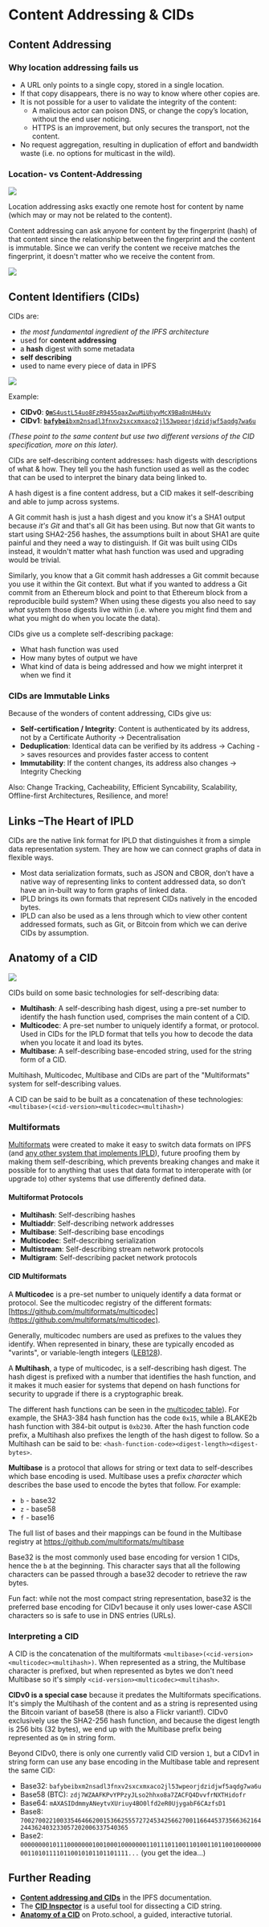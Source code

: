 # Content Addressing & CIDs

## Content Addressing

### Why location addressing fails us

* A URL only points to a single copy, stored in a single location.
* If that copy disappears, there is no way to know where other copies are.
* It is not possible for a user to validate the integrity of the content:
  * A malicious actor can poison DNS, or change the copy’s location, without the end user noticing.
  * HTTPS is an improvement, but only secures the transport, not the content.
* No request aggregation, resulting in duplication of effort and bandwidth waste (i.e. no options for multicast in the wild).

### Location- vs Content-Addressing

![](<../../.gitbook/assets/ipld\_content\_vs\_location (1).png>)

Location addressing asks exactly one remote host for content by name (which may or may not be related to the content).

Content addressing can ask anyone for content by the fingerprint (hash) of that content since the relationship between the fingerprint and the content is immutable. Since we can verify the content we receive matches the fingerprint, it doesn't matter who we receive the content from.

![](../../.gitbook/assets/location-content-add.png)

## Content Identifiers (CIDs)

CIDs are:

* _the most fundamental ingredient of the IPFS architecture_
* used for **content addressing**
* a **hash** digest with some metadata
* **self describing**
* used to name every piece of data in IPFS

![](<../../.gitbook/assets/ipld\_cids (1).png>)

Example:

* **CIDv0**: [**`Qm`**`S4ustL54uo8FzR9455qaxZwuMiUhyvMcX9Ba8nUH4uVv`](https://ipfs.io/ipfs/QmS4ustL54uo8FzR9455qaxZwuMiUhyvMcX9Ba8nUH4uVv)
* **CIDv1**: [**`bafybei`**`bxm2nsadl3fnxv2sxcxmxaco2jl53wpeorjdzidjwf5aqdg7wa6u`](https://ipfs.io/ipfs/bafybeibxm2nsadl3fnxv2sxcxmxaco2jl53wpeorjdzidjwf5aqdg7wa6u)

_(These point to the same content but use two different versions of the CID specification, more on this later)._

CIDs are self-describing content addresses: hash digests with descriptions of what & how. They tell you the hash function used as well as the codec that can be used to interpret the binary data being linked to.

A hash digest is a fine content address, but a CID makes it self-describing and able to jump across systems.

A Git commit hash is just a hash digest and you know it's a SHA1 output because _it's Git_ and that's all Git has been using. But now that Git wants to start using SHA2-256 hashes, the assumptions built in about SHA1 are quite painful and they need a way to distinguish. If Git was built using CIDs instead, it wouldn't matter what hash function was used and upgrading would be trivial.

Similarly, you know that a Git commit hash addresses a Git commit because you use it within the Git context. But what if you wanted to address a Git commit from an Ethereum block and point to that Ethereum block from a reproducible build system? When using these digests you also need to say _what_ system those digests live within (i.e. where you might find them and what you might do when you locate the data).

CIDs give us a complete self-describing package:

* What hash function was used
* How many bytes of output we have
* What kind of data is being addressed and how we might interpret it when we find it

### CIDs are Immutable Links

Because of the wonders of content addressing, CIDs give us:

* **Self-certification / Integrity**: Content is authenticated by its address, not by a Certificate Authority -> Decentralisation
* **Deduplication**: Identical data can be verified by its address -> Caching -> saves resources and provides faster access to content
* **Immutability**: If the content changes, its address also changes -> Integrity Checking

Also: Change Tracking, Cacheability, Efficient Syncability, Scalability, Offline-first Architectures, Resilience, and more!

## Links –The Heart of IPLD

CIDs are the native link format for IPLD that distinguishes it from a simple data representation system. They are how we can connect graphs of data in flexible ways.

* Most data serialization formats, such as JSON and CBOR, don’t have a native way of representing links to content addressed data, so don’t have an in-built way to form graphs of linked data.
* IPLD brings its own formats that represent CIDs natively in the encoded bytes.
* IPLD can also be used as a lens through which to view other content addressed formats, such as Git, or Bitcoin from which we can derive CIDs by assumption.

## Anatomy of a CID

![](../../.gitbook/assets/ipld\_anatomy\_of\_a\_cid.png)

CIDs build on some basic technologies for self-describing data:

* **Multihash**: A self-describing hash digest, using a pre-set number to identify the hash function used, comprises the main content of a CID.
* **Multicodec**: A pre-set number to uniquely identify a format, or protocol. Used in CIDs for the IPLD format that tells you how to decode the data when you locate it and load its bytes.
* **Multibase**: A self-describing base-encoded string, used for the string form of a CID.

Multihash, Multicodec, Multibase and CIDs are part of the "Multiformats" system for self-describing values.

A CID can be said to be built as a concatenation of these technologies: `<multibase>(<cid-version><multicodec><multihash>)`

### Multiformats

[Multiformats](https://multiformats.io/) were created to make it easy to switch data formats on IPFS (and [any other system that implements IPLD](https://multiformats.io/#projects-using-multiformats)), future proofing them by making them self-describing, which prevents breaking changes and make it possible for  to anything that uses that data format to interoperate with (or upgrade to) other systems that use differently defined data.

#### Multiformat Protocols

* **Multihash**: Self-describing hashes
* **Multiaddr**: Self-describing network addresses
* **Multibase**: Self-describing base encodings
* **Multicodec**: Self-describing serialization
* **Multistream**: Self-describing stream network protocols
* **Multigram**: Self-describing packet network protocols

#### CID Multiformats

A **Multicodec** is a pre-set number to uniquely identify a data format or protocol. See the multicodec registry of the different formats: [https://github.com/multiformats/multicodec](https://github.com/multiformats/multicodec).

Generally, multicodec numbers are used as prefixes to the values they identify. When represented in binary, these are typically encoded as "varints", or variable-length integers ([LEB128](https://en.wikipedia.org/wiki/LEB128)).

A **Multihash**, a type of multicodec, is a self-describing hash digest. The hash digest is prefixed with a number that identifies the hash function, and it makes it much easier for systems that depend on hash functions for security to upgrade if there is a cryptographic break.

The different hash functions can be seen in the [multicodec table](https://github.com/multiformats/multicodec)). For example, the SHA3-384 hash function has the code `0x15`, while a BLAKE2b hash function with 384-bit output is `0xb230`. After the hash function code prefix, a Multihash also prefixes the length of the hash digest to follow. So a Multihash can be said to be: `<hash-function-code><digest-length><digest-bytes>`.

**Multibase** is a protocol that allows for string or text data to self-describes which base encoding is used. Multibase uses a prefix _character_ which describes the base used to encode the bytes that follow. For example:

* `b` - base32
* `z` - base58
* `f` - base16

The full list of bases and their mappings can be found in the Multibase registry at https://github.com/multiformats/multibase

Base32 is the most commonly used base encoding for version 1 CIDs, hence the `b` at the beginning. This character says that all the following characters can be passed through a base32 decoder to retrieve the raw bytes.

Fun fact: while not the most compact string representation, base32 is the preferred base encoding for CIDv1 because it only uses lower-case ASCII characters so is safe to use in DNS entries (URLs).

### Interpreting a CID

A CID is the concatenation of the multiformats `<multibase>(<cid-version><multicodec><multihash>)`. When represented as a string, the Multibase character is prefixed, but when represented as bytes we don't need Multibase so it's simply `<cid-version><multicodec><multihash>`.

**CIDv0 is a special case** because it predates the Multiformats specifications. It's simply the Multihash of the content and as a string is represented using the Bitcoin variant of base58 (there is also a Flickr variant!). CIDv0 exclusively use the SHA2-256 hash function, and because the digest length is 256 bits (32 bytes), we end up with the Multibase prefix being represented as `Qm` in string form.

Beyond CIDv0, there is only one currently valid CID version `1`, but a CIDv1 in string form can use any base encoding in the Multibase table and represent the same CID:

* Base32: `bafybeibxm2nsadl3fnxv2sxcxmxaco2jl53wpeorjdzidjwf5aqdg7wa6u`
* Base58 (BTC): `zdj7WZAAFKPvYPPzyJLso2hhxo8a7ZACFQ4DvvfrNXTHidofr`
* Base64: `mAXASIDdmmyANeytvXUriuy4BO0lfd2eR0UjygabF6CAzfsD1`
* Base8: `7002700221003354646620015366255572724534256627001166445373566362164244362403233057202006337540365`
* Base2: `0000000010111000000010010001000000011011101100110100110110010000000001101011110110010101101101111...` (you get the idea...)

## Further Reading

* [**Content addressing and CIDs**](https://docs.ipfs.io/concepts/content-addressing/) in the IPFS documentation.
* The [**CID Inspector**](https://cid.ipfs.io) is a useful tool for dissecting a CID string.
* [**Anatomy of a CID**](https://proto.school/anatomy-of-a-cid/) on Proto.school, a guided, interactive tutorial.
